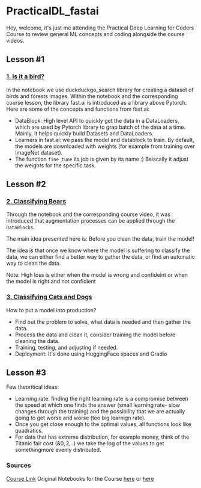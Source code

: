 # PracticalDL_fastai
Hey, welcome, it's just me attending the Practical Deep Learning for Coders Course to review general ML concepts and coding alongside the course videos. 
## Lesson #1
### [1. Is it a bird?](https://github.com/nemat-al/PracticalDL_fastai/blob/main/1.Is_it_a_bird.ipynb)
In the notebook we use duckduckgo_search library for creating a dataset of birds and forests images. Within the notebook and the corresponding course lesson, the library fast.ai is introduced as a library above Pytorch.
Here are some of the concepts and functions from fast.ai:
- DataBlock: High level API to quickly get the data in a DataLoaders, which are used by Pytorch library to grap batch of the data at a time. Mainly, it helps quickly build Datasets and DataLoaders. 
- Learners in fast.ai: we pass the model and datablock to train. By default, the models are downloaded with weights (for example from training over ImageNet dataset).
- The function `fine_tune` its job is given by its name :) Baiscally it  adjust the weights for the specific task.
## Lesson #2
### [2. Classifying Bears](https://github.com/nemat-al/PracticalDL_fastai/blob/main/2.1.Classifying_bears_train_then_clean.ipynb)

Through the notebook and the corresponding course video, it was introduced that augmentation processes can be applied through the `DataBlocks`.

The main idea presented here is: Before you clean the data, train the model!

The idea is that once we know where the model is suffering to classify the data, we can either find a better way to gather the data, or find an automatic way to clean the data.

Note: High loss is either when the model is wrong and confideint or when the model is right and not confidient

### [3. Classifying Cats and Dogs](https://github.com/nemat-al/PracticalDL_fastai/blob/main/2_2_dogs_cats_deployment.ipynb)
How to put a model into production?
- Find out the problem to solve, what data is needed and then gather the data.
- Process the data and clean it, consider training the model before cleaning the data.
- Training, testing, and adjusting if needed.
- Deployment: It's done using HuggingFace spaces and Gradio

## Lesson #3
Few theoritical ideas: 
- Learning rate: finding the right learning rate is a compromise between the speed at which one finds the answer (small learning rate- slow changes through the training) and the possibility that we are actually going to get worse and worse (too big learnign rate).
- Once you get close enough to the optimal values, all functions look like quadratics.
- For data that has extreme distribution, for example money, think of the Titanic fair cost (&0$, 2$,..) we take the log of the values to get somethingmore evenly distributed.

### Sources
[Course Link](https://course.fast.ai/)
Original Notebooks for the Course [here](https://github.com/fastai/course22) or [here](https://github.com/fastai/fastbook/tree/master)

